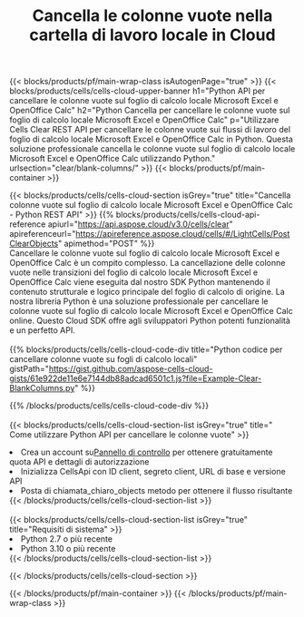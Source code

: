 ﻿---
title:  Cancella le colonne vuote nella cartella di lavoro locale in Cloud
description: API cloud e SDK per cancellare colonne vuote su Microsoft Excel e OpenOffice Calc. Cancella le colonne vuote sui fogli di calcolo locali tramite Cells Cloud API. L'SDK supporta i tipi di linguaggi di sviluppo. Includono Android, C#, Go, Java, NodeJS, Perl, PHP, Python, Ruby e swift.
url: /it/python/clear/blank-columns/
---
{{< blocks/products/pf/main-wrap-class isAutogenPage="true" >}}
{{< blocks/products/cells/cells-cloud-upper-banner h1="Python API per cancellare le colonne vuote sul foglio di calcolo locale Microsoft Excel e OpenOffice Calc" h2="Python Cancella per cancellare le colonne vuote sul foglio di calcolo locale Microsoft Excel e OpenOffice Calc" p="Utilizzare Cells Clear REST API per cancellare le colonne vuote sui flussi di lavoro del foglio di calcolo locale Microsoft Excel e OpenOffice Calc in Python. Questa soluzione professionale cancella le colonne vuote sul foglio di calcolo locale Microsoft Excel e OpenOffice Calc utilizzando Python." urlsection="clear/blank-columns/" >}}
{{< blocks/products/pf/main-container >}}

{{< blocks/products/cells/cells-cloud-section isGrey="true" title="Cancella colonne vuote sul foglio di calcolo locale Microsoft Excel e OpenOffice Calc - Python REST API" >}}
{{% blocks/products/cells/cells-cloud-api-reference apiurl="https://api.aspose.cloud/v3.0/cells/clear" apireferenceurl="https://apireference.aspose.cloud/cells/#/LightCells/PostClearObjects" apimethod="POST" %}}
<br/>
Cancellare le colonne vuote sul foglio di calcolo locale Microsoft Excel e OpenOffice Calc è un compito complesso. La cancellazione delle colonne vuote nelle transizioni del foglio di calcolo locale Microsoft Excel e OpenOffice Calc viene eseguita dal nostro SDK Python mantenendo il contenuto strutturale e logico principale del foglio di calcolo di origine. La nostra libreria Python è una soluzione professionale per cancellare le colonne vuote sul foglio di calcolo locale Microsoft Excel e OpenOffice Calc online. Questo Cloud SDK offre agli sviluppatori Python potenti funzionalità e un perfetto API.
<br/>
<br/>
{{% blocks/products/cells/cells-cloud-code-div title="Python codice per cancellare colonne vuote su fogli di calcolo locali" gistPath="https://gist.github.com/aspose-cells-cloud-gists/61e922de11e6e7144db88adcad6501c1.js?file=Example-Clear-BlankColumns.py" %}}
  
{{% /blocks/products/cells/cells-cloud-code-div %}}
<br/>
<br/>
{{< blocks/products/cells/cells-cloud-section-list isGrey="true" title=" Come utilizzare Python API per cancellare le colonne vuote" >}}
<li> Crea un account su<a href="https://dashboard.aspose.cloud/">Pannello di controllo</a> per ottenere gratuitamente quota API e dettagli di autorizzazione</li>
<li>Inizializza CellsApi con ID client, segreto client, URL di base e versione API</li>
<li>Posta di chiamata_chiaro_objects metodo per ottenere il flusso risultante</li>
{{< /blocks/products/cells/cells-cloud-section-list >}}
<br/>
<br/>
{{< blocks/products/cells/cells-cloud-section-list isGrey="true" title="Requisiti di sistema" >}}
<li>Python 2.7 o più recente</li>
<li>Python 3.10 o più recente</li>
{{< /blocks/products/cells/cells-cloud-section-list >}}

{{< /blocks/products/cells/cells-cloud-section >}}

{{< /blocks/products/pf/main-container >}}
{{< /blocks/products/pf/main-wrap-class >}}
